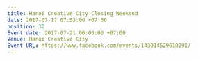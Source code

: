 ```yaml
---
title: Hanoi Creative City Closing Weekend
date: 2017-07-17 07:53:00 +07:00
position: 32
Event date: 2017-07-21 00:00:00 +07:00
Venue: Hanoi Creative City
Event URL: https://www.facebook.com/events/143014529610291/
---
```


